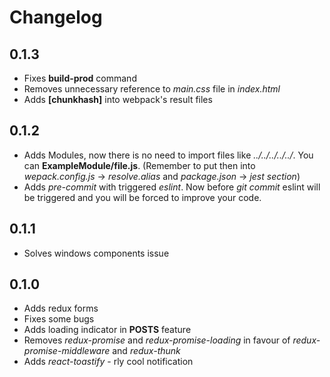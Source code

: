 # Changelog
## 0.1.3
+ Fixes **build-prod** command
+ Removes unnecessary reference to *main.css* file in *index.html*
+ Adds **[chunkhash]** into webpack's result files

## 0.1.2
+ Adds Modules, now there is no need to import files like *../../../../../*. You can **ExampleModule/file.js**. (Remember to put then into *wepack.config.js* -> *resolve.alias* and *package.json* -> *jest section*)
+ Adds *pre-commit* with triggered *eslint*. Now before *git commit* eslint will be triggered and you will be forced to improve your code.

## 0.1.1
+ Solves windows components issue

## 0.1.0
+ Adds redux forms
+ Fixes some bugs
+ Adds loading indicator in **POSTS** feature
+ Removes *redux-promise* and *redux-promise-loading* in favour of *redux-promise-middleware* and *redux-thunk*
+ Adds *react-toastify* - rly cool notification
